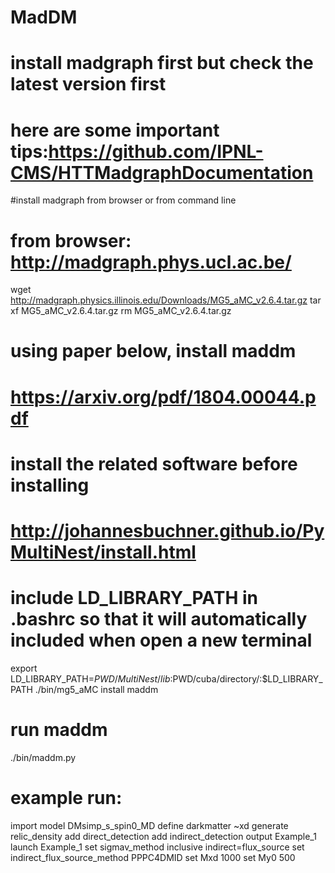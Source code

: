# MadDM
# install madgraph first but check the latest version first
# here are some important tips:https://github.com/IPNL-CMS/HTTMadgraphDocumentation

#install madgraph from browser or from command line
# from browser: http://madgraph.phys.ucl.ac.be/
wget http://madgraph.physics.illinois.edu/Downloads/MG5_aMC_v2.6.4.tar.gz
tar xf MG5_aMC_v2.6.4.tar.gz
rm MG5_aMC_v2.6.4.tar.gz
# using paper below, install maddm
# https://arxiv.org/pdf/1804.00044.pdf
# install the related software before installing
# http://johannesbuchner.github.io/PyMultiNest/install.html
# include LD_LIBRARY_PATH in .bashrc so that it will automatically included when open a new terminal
export LD_LIBRARY_PATH=$PWD/MultiNest/lib:$PWD/cuba/directory/:$LD_LIBRARY_PATH
./bin/mg5_aMC
install maddm

# run maddm
./bin/maddm.py
# example run:
import model DMsimp_s_spin0_MD
define darkmatter ~xd
generate relic_density
add direct_detection
add indirect_detection
output Example_1
launch Example_1
set sigmav_method inclusive
indirect=flux_source
set indirect_flux_source_method PPPC4DMID
set Mxd 1000
set My0 500

